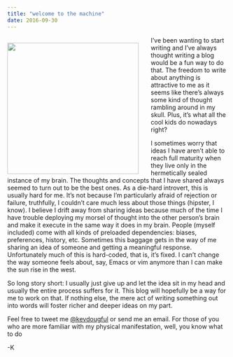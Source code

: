 ```yaml
---
title: "welcome to the machine"
date: 2016-09-30
---
```


<img style="margin: 1em 2em 0em 0em" align="left" padding="20" width="300" src="/me.png" width="300" height="300" />
I’ve been wanting to start writing and I’ve always thought writing a blog would be a fun way to do that. The freedom to write about anything is attractive to me as it seems like there’s always some kind of thought rambling around in my skull. Plus, it’s what all the cool kids do nowadays right?

I sometimes worry that ideas I have aren’t able to reach full maturity when they live only in the hermetically sealed instance of my brain. The thoughts and concepts that I have shared always seemed to turn out to be the best ones. As a die-hard introvert, this is usually hard for me. It’s not because I’m particularly afraid of rejection or failure, truthfully, I couldn’t care much less about those things (hipster, I know). I believe I drift away from sharing ideas because much of the time I have trouble deploying my morsel of thought into the other person’s brain and make it execute in the same way it does in my brain. People (myself included) come with all kinds of preloaded dependencies: biases, preferences, history, etc. Sometimes this baggage gets in the way of me sharing an idea of someone and getting a meaningful response. Unfortunately much of this is hard-coded, that is, it’s fixed. I can’t change the way someone feels about, say, Emacs or vim anymore than I can make the sun rise in the west.

So long story short: I usually just give up and let the idea sit in my head and usually the entire process suffers for it. This blog will hopefully be a way for me to work on that. If nothing else, the mere act of writing something out into words will foster richer and deeper ideas on my part.

Feel free to tweet me [@kevdougful](https://twitter.com/kevdougful) or send me an email. For those of you who are more familiar with my physical manifestation, well, you know what to do

-K
